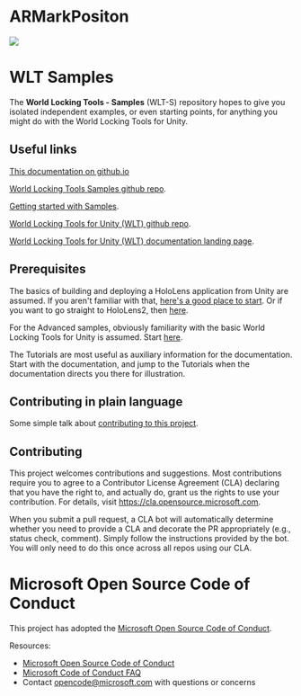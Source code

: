 # ARMarkPositon
<img src="DocGen/Images/WorldLockingSamples.svg">

# WLT Samples

The **World Locking Tools - Samples** (WLT-S) repository hopes to give you isolated independent examples, or even starting points, for anything you might do with the World Locking Tools for Unity.

## Useful links

[This documentation on github.io](https://microsoft.github.io/MixedReality-WorldLockingTools-Samples/README.html)

[World Locking Tools Samples github repo](https://github.com/microsoft/MixedReality-WorldLockingTools-Samples).

[Getting started with Samples](DocGen/Documentation/Introduction.md).

[World Locking Tools for Unity (WLT) github repo](https://github.com/microsoft/MixedReality-WorldLockingTools-Unity).

[World Locking Tools for Unity (WLT) documentation landing page](https://docs.microsoft.com/mixed-reality/world-locking-tools/).

## Prerequisites

The basics of building and deploying a HoloLens application from Unity are assumed. If you aren't familiar with that, [here's a good place to start](https://docs.microsoft.com/windows/mixed-reality/holograms-101). Or if you want to go straight to HoloLens2, then [here](https://docs.microsoft.com/windows/mixed-reality/mrlearning-base).

For the Advanced samples, obviously familiarity with the basic World Locking Tools for Unity is assumed. Start [here](https://docs.microsoft.com/mixed-reality/world-locking-tools/documentation/concepts).

The Tutorials are most useful as auxiliary information for the documentation. Start with the documentation, and jump to the Tutorials when the documentation directs you there for illustration.

## Contributing in plain language

Some simple talk about [contributing to this project](CONTRIBUTING.md).

## Contributing

This project welcomes contributions and suggestions.  Most contributions require you to agree to a
Contributor License Agreement (CLA) declaring that you have the right to, and actually do, grant us
the rights to use your contribution. For details, visit https://cla.opensource.microsoft.com.

When you submit a pull request, a CLA bot will automatically determine whether you need to provide
a CLA and decorate the PR appropriately (e.g., status check, comment). Simply follow the instructions
provided by the bot. You will only need to do this once across all repos using our CLA.

# Microsoft Open Source Code of Conduct

This project has adopted the [Microsoft Open Source Code of Conduct](https://opensource.microsoft.com/codeofconduct/).

Resources:

- [Microsoft Open Source Code of Conduct](https://opensource.microsoft.com/codeofconduct/)
- [Microsoft Code of Conduct FAQ](https://opensource.microsoft.com/codeofconduct/faq/)
- Contact [opencode@microsoft.com](mailto:opencode@microsoft.com) with questions or concerns
